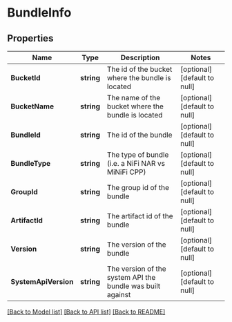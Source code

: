 # BundleInfo

## Properties
Name | Type | Description | Notes
------------ | ------------- | ------------- | -------------
**BucketId** | **string** | The id of the bucket where the bundle is located | [optional] [default to null]
**BucketName** | **string** | The name of the bucket where the bundle is located | [optional] [default to null]
**BundleId** | **string** | The id of the bundle | [optional] [default to null]
**BundleType** | **string** | The type of bundle (i.e. a NiFi NAR vs MiNiFi CPP) | [optional] [default to null]
**GroupId** | **string** | The group id of the bundle | [optional] [default to null]
**ArtifactId** | **string** | The artifact id of the bundle | [optional] [default to null]
**Version** | **string** | The version of the bundle | [optional] [default to null]
**SystemApiVersion** | **string** | The version of the system API the bundle was built against | [optional] [default to null]

[[Back to Model list]](../README.md#documentation-for-models) [[Back to API list]](../README.md#documentation-for-api-endpoints) [[Back to README]](../README.md)

